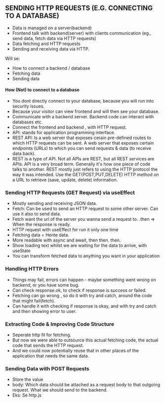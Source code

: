 ## SENDING HTTP REQUESTS (E.G. CONNECTING TO A DATABASE)

- Data is managed on a server(backend)
- Frontend talk with backend(server) with clients communication (eg., send data, fetch data via HTTP requests)
- Data fetching and HTTP requests
- Sending and receiving data via HTTP.

Will se:

- How to connect a backend / database
- Fetching data
- Sending data

#### How (Not) to connect to a database

- You dont directly connect to your database, because you will run into security issues.
- Because your visitor can view frontend and will then see your database.
- Communicate with a backend server. Backend code can interact with databases etc.
- Connect the frontend and backend , with HTTP request.
- API: stands for application programming interface.
- REST API: Is a web server that exposes cerain pre-defined routes to which HTTP requests can be sent. A web server that exposes certain endpoints (URLs) to which you can send requests & data (to receive data back).
- REST is a type of API. Not all APIs are REST, but all REST services are APIs. API is a very broad term. Generally it's how one piece of code talks to another. REST mostly just refers to using the HTTP protocol the way it was intended. Use the GET(POST,PUT,DELETE) HTTP method on a URL to retrieve (save, update, delete) information.

### Sending HTTP Requests (GET Request) via useEffect

- Mostly sending and receiving JSON data.
- Fetch: Can be used to send an HTTP request to some other server. Can use it also to send data.
- Fetch want the url of the server you wanna send a request to. .then => When the response is ready.
- HTTP request with useEffect for run it only one time
- Fetching data = Hente data.
- More readable with async and await, then then. then.
- Show loading text whilst we are waiting for the data to arrive, with useState
- You can transform fetched data to anything you want in your application

### Handling HTTP Errors

- Things may fail, errors can happen - maybe something went wrong on backend, or you have some bug.
- Can check response.ok, to check if response is success or failed.
- Fetching can go wrong , so do it with try and catch, around the code that might fail(fetch).
- Can handle it with checking if response is okay, and with try and catch and then showing error to user.

### Extracting Code & Improving Code Structure

- Seperate http fil for fetching.
- But now we were able to outsource this actual fetching code, the actual code that sends the HTTP request.
- And we could now potentially reuse that in other places of the application that needs the same data.

### Sending Data with POST Requests

- Store the value
- body: Which data should be attached as a request body to that outgoing request. What we should send to the backend.
- Eks: Se http.js
